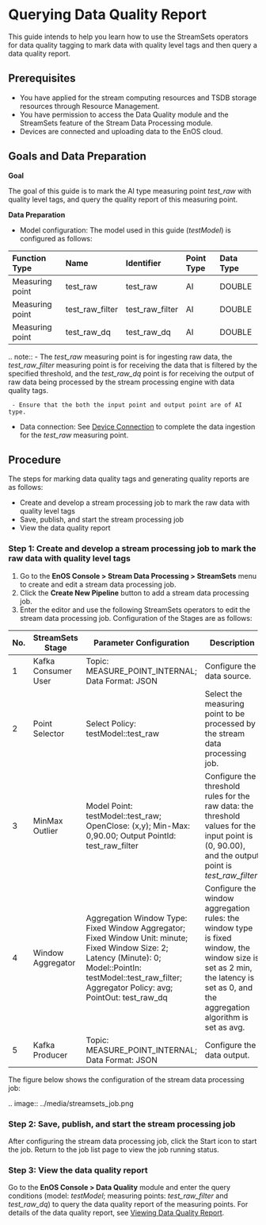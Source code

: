 # Querying Data Quality Report
This guide intends to help you learn how to use the StreamSets operators for data quality tagging to mark data with quality level tags and then query a data quality report.

## Prerequisites
- You have applied for the stream computing resources and TSDB storage resources through Resource Management.
- You have permission to access the Data Quality module and the StreamSets feature of the Stream Data Processing module.
- Devices are connected and uploading data to the EnOS cloud.

## Goals and Data Preparation
**Goal**

The goal of this guide is to mark the AI type measuring point *test_raw* with quality level tags, and query the quality report of this measuring point.

**Data Preparation**

- Model configuration: The model used in this guide (*testModel*) is configured as follows:

| Function Type | Name | Identifier | Point Type | Data Type |
| :------- | :-------- | :-------- | :------- | :------- |
| Measuring point | test_raw  | test_raw  | AI       | DOUBLE   |
| Measuring point | test_raw_filter | test_raw_filter | AI | DOUBLE |
| Measuring point | test_raw_dq | test_raw_dq | AI       | DOUBLE   |

.. note:: - The *test_raw* measuring point is for ingesting raw data, the *test_raw_filter* measuring point is for receiving the data that is filtered by the specified threshold, and the *test_raw_dq* point is for receiving the output of raw data being processed by the stream processing engine with data quality tags.

     - Ensure that the both the input point and output point are of AI type.


- Data connection: See [Device Connection](/docs/device-connection/en/2.0.8/quickstart/gettingstarted_device_connection.html) to complete the data ingestion for the *test_raw* measuring point.


## Procedure
The steps for marking data quality tags and generating quality reports are as follows:
- Create and develop a stream processing job to mark the raw data with quality level tags
- Save, publish, and start the stream processing job
- View the data quality report

### Step 1: Create and develop a stream processing job to mark the raw data with quality level tags
1. Go to the **EnOS Console > Stream Data Processing > StreamSets** menu to create and edit a stream data processing job.
2. Click the **Create New Pipeline** button to add a stream data processing job.
3. Enter the editor and use the following StreamSets operators to edit the stream data processing job. Configuration of the Stages are as follows:

No.|StreamSets Stage|Parameter Configuration|Description 
---|---|---|---
1	 | Kafka Consumer User | Topic: MEASURE_POINT_INTERNAL; Data Format: JSON |Configure the data source.
2	 | Point Selector | Select Policy: testModel::test_raw|Select the measuring point to be processed by the stream data processing job.
3	 | MinMax Outlier | Model Point: testModel::test_raw; OpenClose: (x,y); Min-Max: 0,90.00; Output PointId: test_raw_filter |Configure the threshold rules for the raw data: the threshold values for the input point is (0, 90.00), and the output point is *test_raw_filter*.
4	| Window Aggregator | Aggregation Window Type: Fixed Window Aggregator; Fixed Window Unit: minute; Fixed Window Size: 2; Latency (Minute): 0; Model::PointIn: testModel::test_raw_filter; Aggregator Policy: avg; PointOut: test_raw_dq |Configure the window aggregation rules: the window type is fixed window, the window size is set as 2 min, the latency is set as 0, and the aggregation algorithm is set as avg.
5	 | Kafka Producer |Topic: MEASURE_POINT_INTERNAL; Data Format: JSON  |Configure the data output.

The figure below shows the configuration of the stream data processing job:

.. image:: ../media/streamsets_job.png

### Step 2: Save, publish, and start the stream processing job

After configuring the stream data processing job, click the Start icon to start the job. Return to the job list page to view the job running status.

### Step 3: View the data quality report
Go to the **EnOS Console > Data Quality** module and enter the query conditions (model: *testModel*; measuring points: *test_raw_filter* and *test_raw_dq*) to query the data quality report of the measuring points. For details of the data quality report, see [Viewing Data Quality Report](../howto/quality/managing_data_quality).

